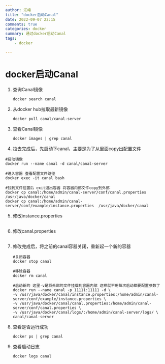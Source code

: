 ```yaml
---
author: 江峰
title: "docker启动Canal"
date: 2022-09-07 22:15
comments: true
categories: docker
summary: 通过docker启动Canal
tags: 
	- docker

---
```


# docker启动Canal

1. 查询Canal镜像

   ```
   docker search canal
   ```

2. 从docker hub拉取最新镜像

   ```
   docker pull canal/canal-server
   ```

3. 查看Canal镜像

   ```
   docker images | grep canal
   ```

4.  拉去完成后，先启动下canal，主要是为了从里面copy出配置文件

   ```
   #启动镜像 
   docker run --name canal -d canal/canal-server
   
   #进入容器 查看配置文件路径
   docker exec -it canal bash
    
   #找到文件位置后 exit退出容器 将容器内部文件copy到外部
   docker cp canal:/home/admin/canal-server/conf/canal.properties /usr/java/docker/canal
   docker cp canal:/home/admin/canal-server/conf/example/instance.properties  /usr/java/docker/canal
   ```

   

5. 修改instance.properties

   ```
   ```

6. 修改canal.properties

   ```
   
   ```

7. 修改完成后，将之前的canal容器关闭，重新起一个新的容器

   ```
   #关闭容器
   docker stop canal
    
   #移除容器
   docker rm canal
    
   #启动新的 这里-v是将外部的文件挂载到容器内部 这样就不用每次启动都要配置参数了
   docker run --name canal -p 11111:11111 -d \
   -v /usr/java/docker/canal/instance.properties:/home/admin/canal-server/conf/example/instance.properties \
   -v /usr/java/docker/canal/canal.properties:/home/admin/canal-server/conf/canal.properties \
   -v /usr/java/docker/canal/logs/:/home/admin/canal-server/logs/ \
   canal/canal-server
   ```

8. 查看是否运行成功

   ```
   docker ps | grep canal
   ```

9. 查看启动日志

   ```
   docker logs canal
   ```

   